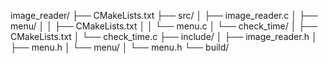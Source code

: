 image_reader/
├── CMakeLists.txt
├── src/
│   ├── image_reader.c
│   ├── menu/
│   │   ├── CMakeLists.txt
│   │   └── menu.c
│   └── check_time/
│       ├── CMakeLists.txt
│       └── check_time.c
├── include/
│   ├── image_reader.h
│   ├── menu.h
│   └── menu/
│       └── menu.h
└── build/
